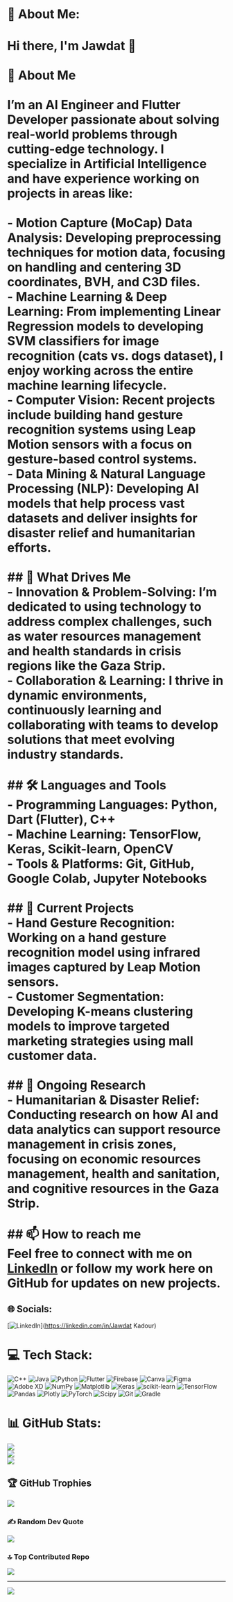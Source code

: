 # 💫 About Me:
# Hi there, I'm Jawdat 👋<br><br>🚀 About Me<br><br>I’m an **AI Engineer** and **Flutter Developer** passionate about solving real-world problems through cutting-edge technology. I specialize in **Artificial Intelligence** and have experience working on projects in areas like:<br><br>- **Motion Capture (MoCap) Data Analysis**: Developing preprocessing techniques for motion data, focusing on handling and centering 3D coordinates, BVH, and C3D files.<br>- **Machine Learning & Deep Learning**: From implementing **Linear Regression** models to developing **SVM classifiers** for image recognition (cats vs. dogs dataset), I enjoy working across the entire machine learning lifecycle.<br>- **Computer Vision**: Recent projects include building hand gesture recognition systems using **Leap Motion sensors** with a focus on gesture-based control systems.<br>- **Data Mining & Natural Language Processing (NLP)**: Developing AI models that help process vast datasets and deliver insights for disaster relief and humanitarian efforts.<br>  <br>## 🌟 What Drives Me<br>- **Innovation & Problem-Solving**: I’m dedicated to using technology to address complex challenges, such as **water resources management** and **health standards** in crisis regions like the Gaza Strip.<br>- **Collaboration & Learning**: I thrive in dynamic environments, continuously learning and collaborating with teams to develop solutions that meet evolving industry standards.<br><br>## 🛠️ Languages and Tools<br>- **Programming Languages**: Python, Dart (Flutter), C++<br>- **Machine Learning**: TensorFlow, Keras, Scikit-learn, OpenCV<br>- **Tools & Platforms**: Git, GitHub, Google Colab, Jupyter Notebooks<br><br>## 🔭 Current Projects<br>- **Hand Gesture Recognition**: Working on a hand gesture recognition model using infrared images captured by Leap Motion sensors.<br>- **Customer Segmentation**: Developing K-means clustering models to improve targeted marketing strategies using mall customer data.<br><br>## 🌱 Ongoing Research<br>- **Humanitarian & Disaster Relief**: Conducting research on how AI and data analytics can support resource management in crisis zones, focusing on **economic resources management**, **health and sanitation**, and **cognitive resources** in the Gaza Strip.<br><br>## 📫 How to reach me<br>Feel free to connect with me on [LinkedIn](https://www.linkedin.com/) or follow my work here on GitHub for updates on new projects.<br>


## 🌐 Socials:
[![LinkedIn](https://img.shields.io/badge/LinkedIn-%230077B5.svg?logo=linkedin&logoColor=white)](https://linkedin.com/in/Jawdat Kadour) 

# 💻 Tech Stack:
![C++](https://img.shields.io/badge/c++-%2300599C.svg?style=for-the-badge&logo=c%2B%2B&logoColor=white) ![Java](https://img.shields.io/badge/java-%23ED8B00.svg?style=for-the-badge&logo=openjdk&logoColor=white) ![Python](https://img.shields.io/badge/python-3670A0?style=for-the-badge&logo=python&logoColor=ffdd54) ![Flutter](https://img.shields.io/badge/Flutter-%2302569B.svg?style=for-the-badge&logo=Flutter&logoColor=white) ![Firebase](https://img.shields.io/badge/firebase-a08021?style=for-the-badge&logo=firebase&logoColor=ffcd34) ![Canva](https://img.shields.io/badge/Canva-%2300C4CC.svg?style=for-the-badge&logo=Canva&logoColor=white) ![Figma](https://img.shields.io/badge/figma-%23F24E1E.svg?style=for-the-badge&logo=figma&logoColor=white) ![Adobe XD](https://img.shields.io/badge/Adobe%20XD-470137?style=for-the-badge&logo=Adobe%20XD&logoColor=#FF61F6) ![NumPy](https://img.shields.io/badge/numpy-%23013243.svg?style=for-the-badge&logo=numpy&logoColor=white) ![Matplotlib](https://img.shields.io/badge/Matplotlib-%23ffffff.svg?style=for-the-badge&logo=Matplotlib&logoColor=black) ![Keras](https://img.shields.io/badge/Keras-%23D00000.svg?style=for-the-badge&logo=Keras&logoColor=white) ![scikit-learn](https://img.shields.io/badge/scikit--learn-%23F7931E.svg?style=for-the-badge&logo=scikit-learn&logoColor=white) ![TensorFlow](https://img.shields.io/badge/TensorFlow-%23FF6F00.svg?style=for-the-badge&logo=TensorFlow&logoColor=white) ![Pandas](https://img.shields.io/badge/pandas-%23150458.svg?style=for-the-badge&logo=pandas&logoColor=white) ![Plotly](https://img.shields.io/badge/Plotly-%233F4F75.svg?style=for-the-badge&logo=plotly&logoColor=white) ![PyTorch](https://img.shields.io/badge/PyTorch-%23EE4C2C.svg?style=for-the-badge&logo=PyTorch&logoColor=white) ![Scipy](https://img.shields.io/badge/SciPy-%230C55A5.svg?style=for-the-badge&logo=scipy&logoColor=%white) ![Git](https://img.shields.io/badge/git-%23F05033.svg?style=for-the-badge&logo=git&logoColor=white) ![Gradle](https://img.shields.io/badge/Gradle-02303A.svg?style=for-the-badge&logo=Gradle&logoColor=white)
# 📊 GitHub Stats:
![](https://github-readme-stats.vercel.app/api?username=Jawdat-Kadour&theme=dark&hide_border=false&include_all_commits=true&count_private=true)<br/>
![](https://github-readme-streak-stats.herokuapp.com/?user=Jawdat-Kadour&theme=dark&hide_border=false)<br/>
![](https://github-readme-stats.vercel.app/api/top-langs/?username=Jawdat-Kadour&theme=dark&hide_border=false&include_all_commits=true&count_private=true&layout=compact)

## 🏆 GitHub Trophies
![](https://github-profile-trophy.vercel.app/?username=Jawdat-Kadour&theme=radical&no-frame=false&no-bg=false&margin-w=4)

### ✍️ Random Dev Quote
![](https://quotes-github-readme.vercel.app/api?type=vetical&theme=radical)

### 🔝 Top Contributed Repo
![](https://github-contributor-stats.vercel.app/api?username=Jawdat-Kadour&limit=5&theme=blue-green&combine_all_yearly_contributions=true)

---
[![](https://visitcount.itsvg.in/api?id=Jawdat-Kadour&icon=10&color=0)](https://visitcount.itsvg.in)

<!-- Proudly created with GPRM ( https://gprm.itsvg.in ) -->